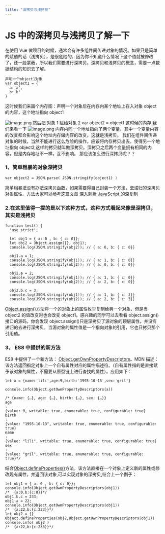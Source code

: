 ```yaml
---
title: "深拷贝与浅拷贝"
---
```


# JS 中的深拷贝与浅拷贝了解一下

在使用 Vue 做项目的时候，通常会有许多组件间传递对象的情况。如果只是简单的赋值的话（浅拷贝），是很危险的，因为你不知道什么情况下这个值就被修改了，还一脸蒙蔽，所以我们需要进行深拷贝。深拷贝和浅拷贝的概念，需要一点数据结构的知识去了解。

```
声明一个object1对象
var object1 = {
  a:'a',
  b:'b'
}
```

这时候我们来画个内存图：声明一个对象后在内存内某个地址上存入对象 object 的内容，这个地址指向 object1

![image.png](https://user-gold-cdn.xitu.io/2018/5/28/163a4e1862fa46f5?w=1240&h=727&f=png&s=39559)
然后把 对象 1 赋给对象 2 var object2 = object1
这时候的内存 我们来看一下
![image.png](https://user-gold-cdn.xitu.io/2018/5/28/163a4e1866e9a3bf?w=1240&h=699&f=png&s=64982)
内存内同一个地址指向了两个变量，其中一个变量内容的改变都会影响这个地址内存储内容的改变，这就是浅拷贝。
我们在组件间传递对象的时候，当然不能进行这么危险的操作，应该将内存拷贝出去，使得另一个地址指向 object2,这样的拷贝就叫做深拷贝。深拷贝之后两个变量拥有相同的内容，但是内存地址不一样，互不影响。
那应该怎么进行深拷贝呢？？

### 1、简单粗暴的对象深拷贝

```
var object2 = JSON.parse( JSON.stringify(object1) )
```

简单粗暴法没有办法深拷贝函数，如果需要得自己封装一个方法，去递归的深拷贝对象属性。方法大家可以参考这篇文章 [深入剖析 JavaScript 的深复制](http://jerryzou.com/posts/dive-into-deep-clone-in-javascript/)

### 2.在这里值得一提的是以下这种方式，这种方式看起来像是深拷贝，其实是浅拷贝

```
function test() {
  'use strict';

  let obj1 = { a: 0 , b: { c: 0}};
  let obj2 = Object.assign({}, obj1);
  console.log(JSON.stringify(obj2)); // { a: 0, b: { c: 0}}

  obj1.a = 1;
  console.log(JSON.stringify(obj1)); // { a: 1, b: { c: 0}}
  console.log(JSON.stringify(obj2)); // { a: 0, b: { c: 0}}

  obj2.a = 2;
  console.log(JSON.stringify(obj1)); // { a: 1, b: { c: 0}}
  console.log(JSON.stringify(obj2)); // { a: 2, b: { c: 0}}

  obj2.b.c = 3;
  console.log(JSON.stringify(obj1)); // { a: 1, b: { c: 3}}
  console.log(JSON.stringify(obj2)); // { a: 2, b: { c: 3}}
```

[Object.assign()]([https://developer.mozilla.org/zh-CN/docs/Web/JavaScript/Reference/Global_Objects/Object/assign)方法将一个的对象上的属性枚举复制给另一个对象，但是当 object2 的值改变时也会改变 object1。感兴趣的同学可以去看看 object.assign()接口的源码，你会发现 object.assign()只是深拷贝了源对象的顶层属性，并没有递归的去进行深拷贝，当源对象的属性值是一个指向对象的引用，它也只拷贝那个引用值。

### 3、 ES8 中提供的新方法

ES8 中提供了一个新方法： [Object.getOwnPropertyDescriptors](https://developer.mozilla.org/zh-CN/docs/Web/JavaScript/Reference/Global_Objects/Object/getOwnPropertyDescriptors)。MDN 描述：该方法返回指定对象上一个自有属性对应的属性描述符。（自有属性指的是直接赋予该对象的属性，不需要从原型链上进行查找的属性）。应用如下：

```
let a = {name:'lili',age:9,birth:'1995-10-13',sex:'gril'}

console.info(Object.getOwnPropertyDescriptors(a))

/* {name: {…}, age: {…}, birth: {…}, sex: {…}}
age
:
{value: 9, writable: true, enumerable: true, configurable: true}
birth
:
{value: "1995-10-13", writable: true, enumerable: true, configurable: true}
name
:
{value: "lili", writable: true, enumerable: true, configurable: true}
sex
:
{value: "gril", writable: true, enumerable: true, configurable: true}*/
```

结合[Object.defineProperties()](https://developer.mozilla.org/zh-CN/docs/Web/JavaScript/Reference/Global_Objects/Object/defineProperties)方法，该方法直接在一个对象上定义新的属性或修改现有属性，并返回该对象,可以实现对象的深拷贝,结合上一个例子：

```
let obj1 = { a: 0 , b: { c: 0}};
console.info(Object.getOwnPropertyDescriptors(obj1))
/*  {a:0,b:{c:0}}*/
obj1.b.c = 233;
obj1.a = 22;
console.info(Object.getOwnPropertyDescriptors(obj1))
/*  {a:22,b:{c:233}}*/
let obj2 = {}
Object.defineProperties(obj2,Object.getOwnPropertyDescriptors(obj1))
console.info( obj2 )
/*  {a:22,b:{c:233}}*/
```
